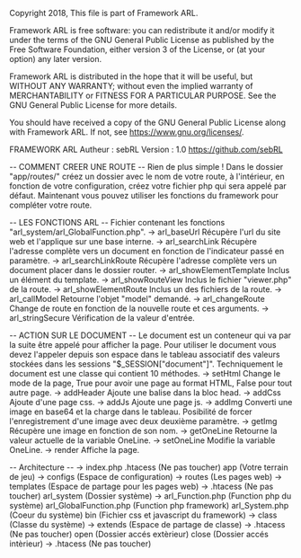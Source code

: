 
Copyright 2018, This file is part of Framework ARL.

Framework ARL is free software: you can redistribute it and/or modify
it under the terms of the GNU General Public License as published by
the Free Software Foundation, either version 3 of the License, or
(at your option) any later version.

Framework ARL is distributed in the hope that it will be useful,
but WITHOUT ANY WARRANTY; without even the implied warranty of
MERCHANTABILITY or FITNESS FOR A PARTICULAR PURPOSE.  See the
GNU General Public License for more details.

You should have received a copy of the GNU General Public License
along with Framework ARL.  If not, see <https://www.gnu.org/licenses/>.


FRAMEWORK ARL
Autheur : sebRL
Version : 1.0
https://github.com/sebRL


-- COMMENT CREER UNE ROUTE --
Rien de plus simple !
Dans le dossier "app/routes/" créez un dossier avec le nom de votre route, à l'intérieur,
en fonction de votre configuration, créez votre fichier php qui sera appelé par défaut.
Maintenant vous pouvez utiliser les fonctions du framework pour compléter votre route.


-- LES FONCTIONS ARL --
Fichier contenant les fonctions "arl_system/arl_GlobalFunction.php".
    -> arl_baseUrl
        Récupère l'url du site web et l'applique sur une base interne.
    -> arl_searchLink
        Récupère l'adresse complète vers un document en fonction de l'indicateur passé en paramètre.
    -> arl_searchLinkRoute
        Récupère l'adresse complète vers un document placer dans le dossier router.
    -> arl_showElementTemplate
        Inclus un élément du template.
    -> arl_showRouteView
        Inclus le fichier "viewer.php" de la route.
    -> arl_showElementRoute
        Inclus un des fichiers de la route.
    -> arl_callModel
        Retourne l'objet "model" demandé.
    -> arl_changeRoute
        Change de route en fonction de la nouvelle route et ces arguments.
    -> arl_stringSecure
        Vérification de la valeur d'entrée.


-- ACTION SUR LE DOCUMENT --
Le document est un conteneur qui va par la suite être appelé pour afficher la page.
Pour utiliser le document vous devez l'appeler depuis son espace dans le tableau
associatif des valeurs stockées dans les sessions "$_SESSION["document"]".
Techniquement le document est une classe qui contient 10 méthodes.
    -> setHtml
        Change le mode de la page, True pour avoir une page au format HTML, False pour tout autre page.
    -> addHeader
        Ajoute une balise dans la bloc head.
    -> addCss
        Ajoute d'une page css.
    -> addJs
        Ajoute une page js.
    -> addImg
        Converti une image en base64 et la charge dans le tableau.
        Posibilité de forcer l'enregistrement d'une image avec deux deuxième paramètre.
    -> getImg
        Récupère une image en fonction de son nom.
    -> getOneLine
        Retourne la valeur actuelle de la variable OneLine.
    -> setOneLine
        Modifie la variable OneLine.
    -> render
        Affiche la page.


-- Architecture --
    ->
	index.php
	.htacess (Ne pas toucher)
		app (Votre terrain de jeu) ->
			configs (Espace de configuration) ->
			routes (Les pages web) ->
			templates (Espace de partage pour les pages web) ->
			.htacess (Ne pas toucher)
		arl_system (Dossier système) ->
			arl_Function.php (Function php du système)
			arl_GlobalFunction.php (Function php framework)
			arl_System.php (Coeur du système)
			bin (Fichier css et javascript du framework) ->
			class (Classe du système) ->
			extends (Espace de partage de classe) ->
			.htacess (Ne pas toucher)
		open (Dossier accés extèrieur)
		close (Dossier accés intèrieur) ->
			.htacess (Ne pas toucher)